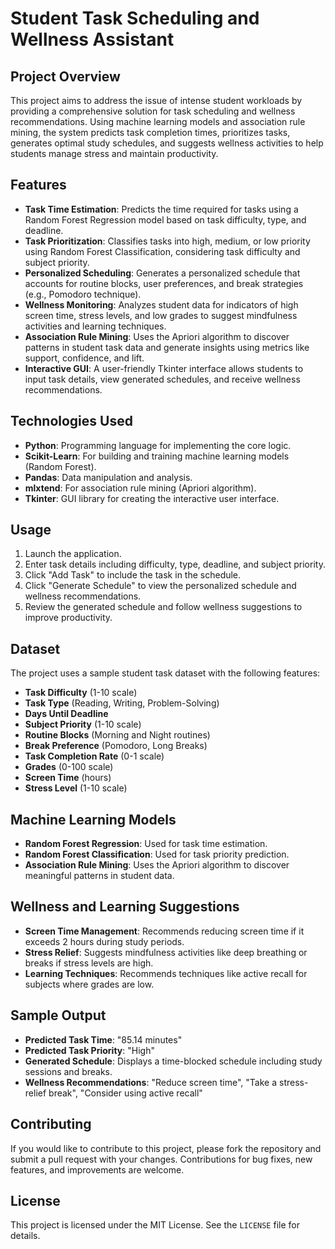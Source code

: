 # **Student Task Scheduling and Wellness Assistant**

## **Project Overview**
This project aims to address the issue of intense student workloads by providing a comprehensive solution for task scheduling and wellness recommendations. Using machine learning models and association rule mining, the system predicts task completion times, prioritizes tasks, generates optimal study schedules, and suggests wellness activities to help students manage stress and maintain productivity.

## **Features**
- **Task Time Estimation**: Predicts the time required for tasks using a Random Forest Regression model based on task difficulty, type, and deadline.
- **Task Prioritization**: Classifies tasks into high, medium, or low priority using Random Forest Classification, considering task difficulty and subject priority.
- **Personalized Scheduling**: Generates a personalized schedule that accounts for routine blocks, user preferences, and break strategies (e.g., Pomodoro technique).
- **Wellness Monitoring**: Analyzes student data for indicators of high screen time, stress levels, and low grades to suggest mindfulness activities and learning techniques.
- **Association Rule Mining**: Uses the Apriori algorithm to discover patterns in student task data and generate insights using metrics like support, confidence, and lift.
- **Interactive GUI**: A user-friendly Tkinter interface allows students to input task details, view generated schedules, and receive wellness recommendations.

## **Technologies Used**
- **Python**: Programming language for implementing the core logic.
- **Scikit-Learn**: For building and training machine learning models (Random Forest).
- **Pandas**: Data manipulation and analysis.
- **mlxtend**: For association rule mining (Apriori algorithm).
- **Tkinter**: GUI library for creating the interactive user interface.

## **Usage**
1. Launch the application.
2. Enter task details including difficulty, type, deadline, and subject priority.
3. Click "Add Task" to include the task in the schedule.
4. Click "Generate Schedule" to view the personalized schedule and wellness recommendations.
5. Review the generated schedule and follow wellness suggestions to improve productivity.

## **Dataset**
The project uses a sample student task dataset with the following features:
- **Task Difficulty** (1-10 scale)
- **Task Type** (Reading, Writing, Problem-Solving)
- **Days Until Deadline**
- **Subject Priority** (1-10 scale)
- **Routine Blocks** (Morning and Night routines)
- **Break Preference** (Pomodoro, Long Breaks)
- **Task Completion Rate** (0-1 scale)
- **Grades** (0-100 scale)
- **Screen Time** (hours)
- **Stress Level** (1-10 scale)

## **Machine Learning Models**
- **Random Forest Regression**: Used for task time estimation.
- **Random Forest Classification**: Used for task priority prediction.
- **Association Rule Mining**: Uses the Apriori algorithm to discover meaningful patterns in student data.

## **Wellness and Learning Suggestions**
- **Screen Time Management**: Recommends reducing screen time if it exceeds 2 hours during study periods.
- **Stress Relief**: Suggests mindfulness activities like deep breathing or breaks if stress levels are high.
- **Learning Techniques**: Recommends techniques like active recall for subjects where grades are low.

## **Sample Output**
- **Predicted Task Time**: "85.14 minutes"
- **Predicted Task Priority**: "High"
- **Generated Schedule**: Displays a time-blocked schedule including study sessions and breaks.
- **Wellness Recommendations**: "Reduce screen time", "Take a stress-relief break", "Consider using active recall"

## **Contributing**
If you would like to contribute to this project, please fork the repository and submit a pull request with your changes. Contributions for bug fixes, new features, and improvements are welcome.

## **License**
This project is licensed under the MIT License. See the `LICENSE` file for details.

